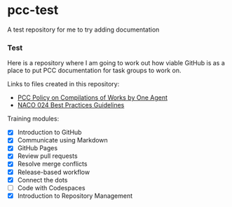 # pcc-test
A test repository for me to try adding documentation
### Test
Here is a repository where I am going to work out how viable GitHub is as a place to put PCC documentation for task groups to work on.  


Links to files created in this repository:  
- [PCC Policy on Compilations of Works by One Agent](https://github.com/fcioni/pcc-test/blob/main/pcc-policy-on-compilations-of-works-by-one-agent.md)    
- [NACO 024 Best Practices Guidelines](https://github.com/fcioni/pcc-test/blob/main/naco-024-best-practices-guidelines.md)  

Training modules:  
- [x] Introduction to GitHub  
- [x] Communicate using Markdown  
- [x] GitHub Pages  
- [x] Review pull requests  
- [x] Resolve merge conflicts  
- [x] Release-based workflow  
- [x] Connect the dots  
- [ ] Code with Codespaces  
- [x] Introduction to Repository Management  

